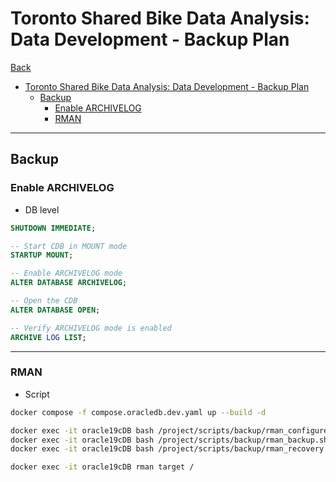 # Toronto Shared Bike Data Analysis: Data Development - Backup Plan

[Back](../../../../README.md)

- [Toronto Shared Bike Data Analysis: Data Development - Backup Plan](#toronto-shared-bike-data-analysis-data-development---backup-plan)
  - [Backup](#backup)
    - [Enable ARCHIVELOG](#enable-archivelog)
    - [RMAN](#rman)

---

## Backup

### Enable ARCHIVELOG

- DB level

```sql
SHUTDOWN IMMEDIATE;

-- Start CDB in MOUNT mode
STARTUP MOUNT;

-- Enable ARCHIVELOG mode
ALTER DATABASE ARCHIVELOG;

-- Open the CDB
ALTER DATABASE OPEN;

-- Verify ARCHIVELOG mode is enabled
ARCHIVE LOG LIST;
```

---

### RMAN

- Script

```sh
docker compose -f compose.oracledb.dev.yaml up --build -d

docker exec -it oracle19cDB bash /project/scripts/backup/rman_configure.sh
docker exec -it oracle19cDB bash /project/scripts/backup/rman_backup.sh
docker exec -it oracle19cDB bash /project/scripts/backup/rman_recovery.sh

docker exec -it oracle19cDB rman target /
```